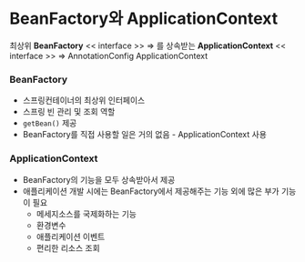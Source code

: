 # BeanFactory와 ApplicationContext

최상위 **BeanFactory** << interface >> => 를 상속받는 **ApplicationContext** << interface >>  =>  AnnotationConfig ApplicationContext

### BeanFactory
  - 스프링컨테이너의 최상위 인터페이스
  - 스프링 빈 관리 및 조회 역할
  - ```getBean()``` 제공
  - BeanFactory를 직접 사용할 일은 거의 없음 - ApplicationContext 사용


### ApplicationContext
  - BeanFactory의 기능을 모두 상속받아서 제공
  - 애플리케이션 개발 시에는 BeanFactory에서 제공해주는 기능 외에 많은 부가 기능이 필요
    - 메세지소스를 국제화하는 기능
    - 환경변수
    - 애플리케이션 이벤트
    - 편리한 리소스 조회
